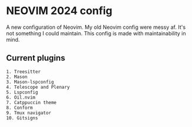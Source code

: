 # NEOVIM 2024 config
A new configuration of Neovim. My old Neovim config were messy af. It's not something I could maintain. This config is made with maintainability in mind.

## Current plugins
    1. Treesitter
    2. Mason
    3. Mason-lspconfig
    4. Telescope and Plenary
    5. Lspconfig
    6. Oil.nvim
    7. Catppuccin theme
    8. Conform
    9. Tmux navigator
    10. Gitsigns
